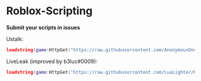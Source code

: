 # Roblox-Scripting
**Submit your scripts in issues**
   
   
Ustalk: 
```lua
loadstring(game:HttpGet("https://raw.githubusercontent.com/AnonymousOne0680/Roblox-Scripting/main/UStalk.lua"))()
```
LiveLeak (improved by b3luc#0009): 
```lua
loadstring(game:HttpGet("https://raw.githubusercontent.com/LuaLighter/Roblox-Scripting/main/LiveLeaker.lua"))()
```
